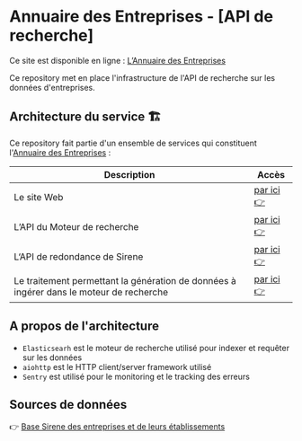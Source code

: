 # Annuaire des Entreprises - [API de recherche]

Ce site est disponible en ligne : [L’Annuaire des Entreprises](https://annuaire-entreprises.data.gouv.fr)

Ce repository met en place l'infrastructure de l'API de recherche sur les données d'entreprises.

## Architecture du service 🏗

Ce repository fait partie d'un ensemble de services qui constituent l'[Annuaire des Entreprises](https://annuaire-entreprises.data.gouv.fr) :

| Description | Accès |
|-|-|
|Le site Web | [par ici 👉](https://github.com/etalab/annuaire-entreprises-site) |
|L’API du Moteur de recherche | [par ici 👉](https://github.com/etalab/annuaire-entreprises-search-api) |
|L‘API de redondance de Sirene | [par ici 👉](https://github.com/etalab/annuaire-entreprises-sirene-api) |
|Le traitement permettant la génération de données à ingérer dans le moteur de recherche | [par ici 👉](https://github.com/etalab/annuaire-entreprises-search-infra) |

## A propos de l'architecture

* `Elasticsearh` est le moteur de recherche utilisé pour indexer et requêter sur les données
* `aiohttp` est le HTTP client/server framework utilisé
* `Sentry` est utilisé pour le monitoring et le tracking des erreurs

## Sources de données

👉 [Base Sirene des entreprises et de leurs établissements](https://www.data.gouv.fr/fr/datasets/base-sirene-des-entreprises-et-de-leurs-etablissements-siren-siret/)
